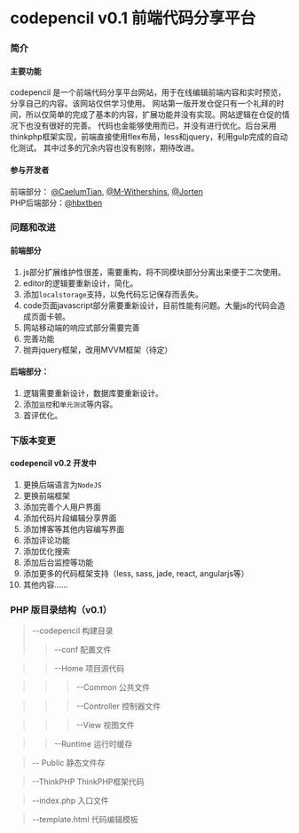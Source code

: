 codepencil v0.1 前端代码分享平台   
===========================  

### 简介  

#### 主要功能
 codepencil 是一个前端代码分享平台网站，用于在线编辑前端内容和实时预览，分享自己的内容。该网站仅供学习使用。
网站第一版开发仓促只有一个礼拜的时间，所以仅简单的完成了基本的内容，扩展功能并没有实现。网站逻辑在仓促的情况下也没有很好的完善。
代码也金能够使用而已，并没有进行优化。后台采用thinkphp框架实现，前端直接使用flex布局，less和jquery，利用gulp完成的自动化测试。
其中过多的冗余内容也没有剔除，期待改进。    
#### 参与开发者  

前端部分：   [@CaelumTian](https://github.com/T-phantom),  [@M-Withershins](https://github.com/M-Withershins), [@Jorten](https://github.com/5606595)    
PHP后端部分：[@hbxtben](https://github.com/hbxtben)   

### 问题和改进  

#### 前端部分  
1. js部分扩展维护性很差，需要重构，将不同模块部分分离出来便于二次使用。  
2. editor的逻辑要重新设计，简化。  
3. 添加`localstorage`支持，以免代码忘记保存而丢失。 
4. code页面javascript部分需要重新设计，目前性能有问题。大量js的代码会造成页面卡顿。  
5. 网站移动端的响应式部分需要完善  
6. 完善功能  
7. 抛弃jquery框架，改用MVVM框架（待定）

#### 后端部分：  
1. 逻辑需要重新设计，数据库要重新设计。  
2. 添加`监控`和`单元测试`等内容。  
3. 首评优化。    

### 下版本变更    
#### codepencil v0.2 开发中
1. 更换后端语言为`NodeJS`  
2. 更换前端框架  
3. 添加完善个人用户界面  
4. 添加代码片段编辑分享界面  
5. 添加博客等其他内容编写界面  
6. 添加评论功能  
7. 添加优化搜索  
8. 添加后台监控等功能
9. 添加更多的代码框架支持（less, sass, jade, react, angularjs等） 
10. 其他内容......   

### PHP 版目录结构（v0.1）
>--codepencil  构建目录
>>--conf  配置文件

>>--Home  项目源代码  
  
>>>--Common 公共文件  

>>>--Controller 控制器文件  

>>>--View 视图文件 

>>--Runtime 运行时缓存  

>-- Public 静态文件存  

>--ThinkPHP  ThinkPHP框架代码

>--index.php 入口文件  

>--template.html 代码编辑模板
